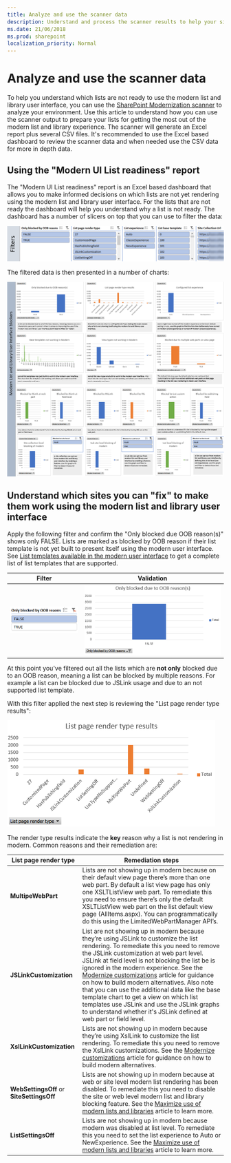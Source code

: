 ```yaml
---
title: Analyze and use the scanner data
description: Understand and process the scanner results to help your sites to get the most out of the modern list and library experience
ms.date: 21/06/2018
ms.prod: sharepoint
localization_priority: Normal
---
```


# Analyze and use the scanner data

To help you understand which lists are not ready to use the modern list and library user interface, you can use the  [SharePoint Modernization scanner](https://aka.ms/sppnp-modernizationscanner) to analyze your environment. Use this article to understand how you can use the scanner output to prepare your lists for getting the most out of the modern list and library experience. The scanner will generate an Excel report plus several CSV files. It's recommended to use the Excel based dashboard to review the scanner data and when needed use the CSV data for more in depth data.

## Using the "Modern UI List readiness" report

The "Modern UI List readiness" report is an Excel based dashboard that allows you to make informed decisions on which lists are not yet rendering using the modern list and library user interface. For the lists that are not ready the dashboard will help you understand why a list is not ready. The dashboard has a number of slicers on top that you can use to filter the data:

![SharePoint Modern UI List readiness report slicers](media/modernize/modernuiscanner_1.png)

The filtered data is then presented in a number of charts:

![SharePoint Modern UI List readiness report graphs](media/modernize/modernuiscanner_2.png)

## Understand which sites you can "fix" to make them work using the modern list and library user interface

Apply the following filter and confirm the "Only blocked due OOB reason(s)" shows only FALSE. Lists are marked as blocked by OOB reason if their list template is not yet built to present itself using the modern user interface. See [List templates available in the modern user interface](https://docs.microsoft.com/en-us/sharepoint/dev/transform/modernize-userinterface-lists-and-libraries#list-templates-available-in-the-modern-user-interface) to get a complete list of list templates that are supported.

Filter | Validation
---------|----------
![slicer filtering on blocked by OOB = false](media/modernize/modernuiscanner_3.png) | ![resulting graph](media/modernize/modernuiscanner_4.png)

At this point you've filtered out all the lists which are **not only** blocked due to an OOB reason, meaning a list can be blocked by multiple reasons. For example a list can be blocked due to JSLink usage and due to an not supported list template.

With this filter applied the next step is reviewing the "List page render type results":

![List page render type results](media/modernize/modernuiscanner_5.png)

The render type results indicate the **key** reason why a list is not rendering in modern. Common reasons and their remediation are:

List page render type | Remediation steps
---------|----------
**MultipeWebPart** | Lists are not showing up in modern because on their default view page there’s more than one web part. By default a list view page has only one XSLTListView web part. To remediate this you need to ensure there’s only the default XSLTListView web part on the list default view page (AllItems.aspx). You can programmatically do this using the LimitedWebPartManager API’s.
**JSLinkCustomization** | List are not showing up in modern because they’re using JSLink to customize the list rendering. To remediate this you need to remove the JSLink customization at web part level. JSLink at field level is not blocking the list be is ignored in the modern experience. See the [Modernize customizations](https://docs.microsoft.com/en-us/sharepoint/dev/transform/modernize-customizations) article for guidance on how to build modern alternatives. Also note that you can use the additional data like the base template chart to get a view on which list templates use JSLink and use the JSLink graphs to understand whether it's JSLink defined at web part or field level.
**XslLinkCustomization** | Lists are not showing up in modern because they’re using XslLink to customize the list rendering. To remediate this you need to remove the XslLink customizations. See the [Modernize customizations](https://docs.microsoft.com/en-us/sharepoint/dev/transform/modernize-customizations) article for guidance on how to build modern alternatives.
**WebSettingsOff** or **SiteSettingsOff** | Lists are not showing up in modern because at web or site level modern list rendering has been disabled. To remediate this you need to disable the site or web level modern list and library blocking feature. See the [Maximize use of modern lists and libraries](https://docs.microsoft.com/en-us/sharepoint/dev/transform/modernize-userinterface-lists-and-libraries) article to learn more.
**ListSettingsOff** | Lists are not showing up in modern because modern was disabled at list level. To remediate this you need to set the list experience to Auto or NewExperience. See the [Maximize use of modern lists and libraries](https://docs.microsoft.com/en-us/sharepoint/dev/transform/modernize-userinterface-lists-and-libraries) article to learn more.
